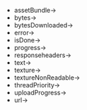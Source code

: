 - assetBundle->
- bytes->
- bytesDownloaded->
- error->
- isDone->
- progress->
- responseheaders->
- text->
- texture->
- textureNonReadable->
- threadPriority->
- uploadProgress->
- url->
